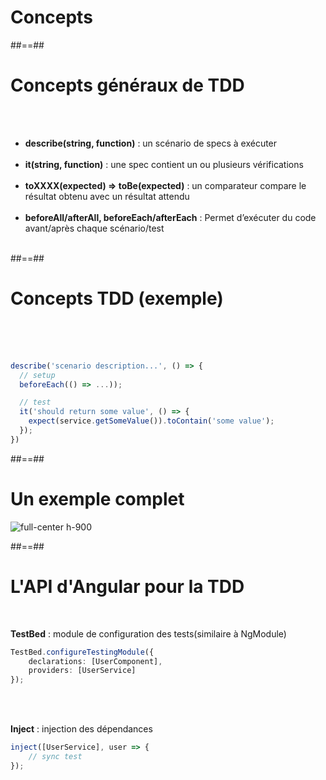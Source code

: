 <!-- .slide: class="transition-bg-grey-1 underline" -->

# Concepts

##==##

<!-- .slide-->

# Concepts généraux de TDD

<br><br>

-   **describe(string, function)** : un scénario de specs à exécuter<br><br>
-   **it(string, function)** : une spec contient un ou plusieurs vérifications<br><br>
-   **toXXXX(expected) ⇒ toBe(expected)** : un comparateur compare le résultat obtenu avec un résultat attendu<br><br>
-   **beforeAll/afterAll, beforeEach/afterEach** : Permet d’exécuter du code avant/après chaque scénario/test<br><br>

##==##

<!-- .slide: class="with-code inconsolata" -->

# Concepts TDD (exemple)

<br><br><br>

```typescript
describe('scenario description...', () => {
  // setup
  beforeEach(() => ...));

  // test
  it('should return some value', () => {
    expect(service.getSomeValue()).toContain('some value');
  });
})
```

<!-- .element: class="big-code" -->

##==##

<!-- .slide -->

# Un exemple complet

![full-center h-900](assets/images/school/unit-tests/exemple_concepts.png)

##==##

<!-- .slide: class="with-code inconsolata" -->

# L'API d'Angular pour la TDD

<br>

**TestBed** : module de configuration des tests(similaire à NgModule)

```typescript
TestBed.configureTestingModule({
    declarations: [UserComponent],
    providers: [UserService]
});
```

<!-- .element: class="big-code" -->

<br><br>

**Inject** : injection des dépendances

```typescript
inject([UserService], user => {
    // sync test
});
```

<!-- .element: class="big-code" -->
